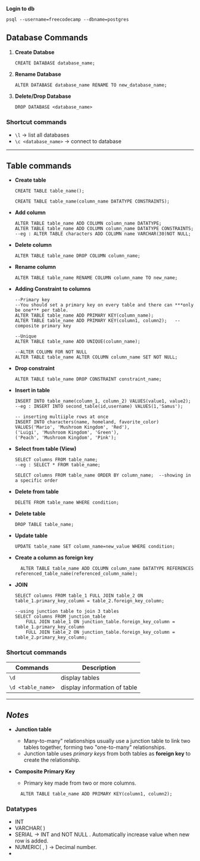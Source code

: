 **Login to db**
```postgres
psql --username=freecodecamp --dbname=postgres
```



## **Database Commands**
1. **Create Databse**
    ```postgres
    CREATE DATABASE database_name;
    ```
2. **Rename Database**
   ```postgres
   ALTER DATABASE database_name RENAME TO new_database_name;
   ```
3. **Delete/Drop Database**
   ```postgres
   DROP DATABASE <database_name>
   ```


### **Shortcut commands**
* `\l` -> list all databases
* `\c <database_name>` -> connect to database

---


## **Table commands**
* **Create table**
    ```postgres
    CREATE TABLE table_name();

    CREATE TABLE table_name(column_name DATATYPE CONSTRAINTS);
    ```
*  **Add column**
    ```postgres
    ALTER TABLE table_name ADD COLUMN column_name DATATYPE;
    ALTER TABLE table_name ADD COLUMN column_name DATATYPE CONSTRAINTS;
    --eg : ALTER TABLE characters ADD COLUMN name VARCHAR(30)NOT NULL;
    ```
*  **Delete column**
    ```postgres
    ALTER TABLE table_name DROP COLUMN column_name;
    ```
* **Rename column**
    ```postgres
    ALTER TABLE table_name RENAME COLUMN column_name TO new_name;
    ```

* **Adding Constraint to columns**    
    
    ```postgres
    --Primary key 
    --You should set a primary key on every table and there can ***only be one*** per table.
    ALTER TABLE table_name ADD PRIMARY KEY(column_name);
    ALTER TABLE table_name ADD PRIMARY KEY(column1, column2);   --composite primary key

    --Unique
    ALTER TABLE table_name ADD UNIQUE(column_name);

    --ALTER COLUMN FOR NOT NULL
    ALTER TABLE table_name ALTER COLUMN column_name SET NOT NULL;
    ```
* **Drop constraint**   
    
    ```postgres
    ALTER TABLE table_name DROP CONSTRAINT constraint_name;
    ```

* **Insert in table**
    ```postgres
    INSERT INTO table_name(column_1, column_2) VALUES(value1, value2);
    --eg : INSERT INTO second_table(id,username) VALUES(1,'Samus');

    -- inserting multiiple rows at once
    INSERT INTO characters(name, homeland, favorite_color)
    VALUES('Mario', 'Mushroom Kingdom', 'Red'),
    ('Luigi', 'Mushroom Kingdom', 'Green'),
    ('Peach', 'Mushroom Kingdom', 'Pink');
    ```

* **Select from table (View)**
    ```postgres
    SELECT columns FROM table_name;
    --eg : SELECT * FROM table_name;

    SELECT columns FROM table_name ORDER BY column_name;  --showing in a specific order
    ```
* **Delete from table**
    ```postgres
    DELETE FROM table_name WHERE condition;
    ```
* **Delete table**
    ```postgres
    DROP TABLE table_name;
    ```

*  **Update table**
    ```postgres 
    UPDATE table_name SET column_name=new_value WHERE condition;
    ```

* **Create a column as foreign key**
  ```postgres
    ALTER TABLE table_name ADD COLUMN column_name DATATYPE REFERENCES referenced_table_name(referenced_column_name);
  ```
* **JOIN**
    ```postgres
    SELECT columns FROM table_1 FULL JOIN table_2 ON table_1.primary_key_column = table_2.foreign_key_column;

    --using junction table to join 3 tables
    SELECT columns FROM junction_table
        FULL JOIN table_1 ON junction_table.foreign_key_column = table_1.primary_key_column
        FULL JOIN table_2 ON junction_table.foreign_key_column = table_2.primary_key_column;
    ```
### **Shortcut commands**

| Commands          | Description                  |
| ----------------- | ---------------------------- |
| `\d`              | display tables               |
| `\d <table_name>` | display information of table |

---
## ***Notes***
* **Junction table**  
    * Many-to-many" relationships usually use a junction table to link two tables together, forming two "one-to-many" relationships.
    * Junction table uses *primary keys* from both tables as **foreign key** to create the relationship.

* **Composite Primary Key**
  * Primary key made from two or more columns.
  ```postgres
    ALTER TABLE table_name ADD PRIMARY KEY(column1, column2);
  ```


### **Datatypes**
* INT
* VARCHAR( )
* SERIAL -> INT and NOT NULL . Automatically increase value when new row is added.
* NUMERIC( , ) -> Decimal number.
* 



